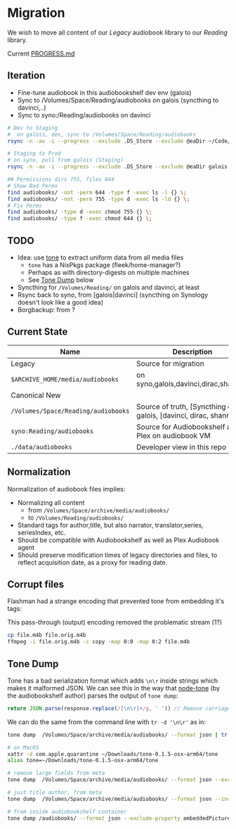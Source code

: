# Migration

We wish to move all content of our _Legacy_ audiobook library to our _Reading_ library.

Current [PROGRESS.md](./PROGRESS.md)

## Iteration

- Fine-tune audiobook in this audiobookshelf dev env (galois)
- Sync to /Volumes/Space/Reading/audiobooks on galois (syncthing to davinci,..)
- Sync to syno:/Reading/audiobooks on davinci

```bash
# Dev to Staging
#  on galois, dev, sync to /Volumes/Space/Reading/audiobooks
rsync -n -av -i --progress --exclude .DS_Store --exclude @eaDir ~/Code/iMetrical/nx-audiobook/infra/audiobookshelf/data/audiobooks/ /Volumes/Space/Reading/audiobooks/

# Staging to Prod
# on syno, pull from galois (Staging)
rsync -n -av -i --progress --exclude .DS_Store --exclude @eaDir galois.imetrical.com:/Volumes/Space/Reading/audiobooks/ /volume1/Reading/audiobooks/

## Permissions dirs 755, files 644
# Show Bad Perms
find audiobooks/ -not -perm 644 -type f -exec ls -l {} \;
find audiobooks/ -not -perm 755 -type d -exec ls -ld {} \;
# Fix Perms
find audiobooks/ -type d -exec chmod 755 {} \;
find audiobooks/ -type f -exec chmod 644 {} \;
```

## TODO

- Idea: use [tone](https://github.com/sandreas/tone) to extract uniform data from all media files
  - `tone` has a NixPkgs package (fleek/home-manager?)
  - Perhaps as with directory-digests on multiple machines
  - See [Tone Dump](#tone-dump) below
- Syncthing for `/Volumes/Reading/` on galois and davinci, at least
- Rsync back to syno, from [galois|davinci] (syncthing on Synology doesn't look like a good idea)
- Borgbackup: from ?

## Current State

| Name                                | Description                                                       |
| ----------------------------------- | ----------------------------------------------------------------- |
| Legacy                              | Source for migration                                              |
| `$ARCHIVE_HOME/media/audiobooks`    | on syno,galois,davinci,dirac,shannon                              |
| Canonical New                       |                                                                   |
| `/Volumes/Space/Reading/audiobooks` | Source of truth, [Syncthing on galois, [davinci, dirac, shannon]] |
| `syno:Reading/audiobooks`           | Source for Audiobookshelf and Plex on audiobook VM                |
| `./data/audiobooks`                 | Developer view in this repo                                       |

## Normalization

Normalization of audiobook files implies:

- Normalizing all content
  - from `/Volumes/Space/archive/media/audiobooks/`
  - to `/Volumes/Reading/audiobooks/`
- Standard tags for author,title, but also narrator, translator,series, seriesIndex, etc.
- Should be compatible with Audiobookshelf as well as Plex Audiobook agent
- Should preserve modification times of legacy directories and files, to reflect acquisition date, as a proxy for reading date.

## Corrupt files

Flashman had a strange encoding that prevented tone from embedding it's tags:

This pass-through (output) encoding removed the problematic stream (1?)

```bash
cp file.m4b file.orig.m4b
ffmpeg -i file.orig.m4b -c copy -map 0:0 -map 0:2 file.m4b
```

## Tone Dump

Tone has a bad serialization format which adds `\n\r` inside strings which makes it malformed JSON.
We can see this in the way that [node-tone](https://github.com/advplyr/node-tone/) (by the audiobookshelf author) parses the output of `tone dump`:

```js
return JSON.parse(response.replace(/[\n\r]+/g, ' ')) // Remove carriage returns`
```

We can do the same from the command line with `tr -d '\n\r'` as in:

```bash
tone dump  /Volumes/Space/archive/media/audiobooks/ --format json | tr -d '\n\r' | jq
```

```bash
# on MacOS
xattr -d com.apple.quarantine ~/Downloads/tone-0.1.5-osx-arm64/tone
alias tone=~/Downloads/tone-0.1.5-osx-arm64/tone

# remove large fields from meta
tone dump  /Volumes/Space/archive/media/audiobooks/ --format json --exclude-property embeddedPictures --exclude-property comment --exclude-property description | tr -d '\n\r' | jq

# just title author, from meta
tone dump  /Volumes/Space/archive/media/audiobooks/ --format json --include-property title --include-property artist | tr -d '\n\r' | jq .meta

# from inside audiobookshelf container
tone dump /audiobooks/ --format json --exclude-property embeddedPictures --exclude-property comment --exclude-property description| tr -d '\n\r'| jq
```
